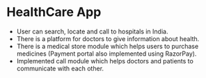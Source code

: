 # HealthCare App

- User can search, locate and call to hospitals in India.
- There is a platform for doctors to give information about health.
- There is a medical store module which helps users to purchase medicines (Payment portal also implemented using RazorPay).
- Implemented call module which helps doctors and patients to communicate with each other.